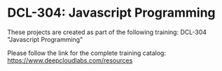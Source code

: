 # DCL-304: Javascript Programming

These projects are created as part of the following training: DCL-304 "Javascript Programming"

Please follow the link for the complete training catalog: https://www.deepcloudlabs.com/resources
